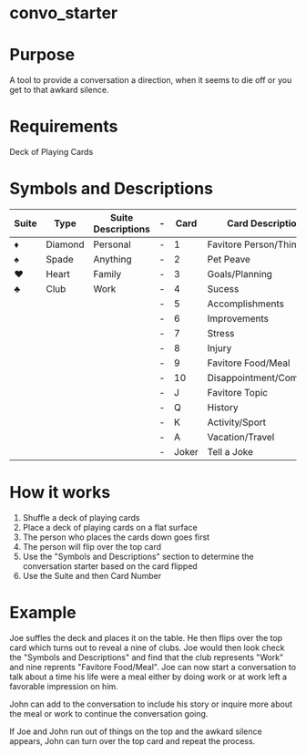 # convo_starter

# Purpose
A tool to provide a conversation a direction, when it seems to die off or you get to that awkard silence. 

# Requirements
Deck of Playing Cards

# Symbols and Descriptions
| Suite | Type | Suite Descriptions | - | Card | Card Description |
| ------ | ---- | ----------- | - | ---- | ----------- |
| :diamonds: | Diamond | Personal | - | 1 | Favitore Person/Thing |
| :spades: | Spade | Anything | - | 2 | Pet Peave |
| :hearts: | Heart | Family | - | 3 | Goals/Planning |
| :clubs: | Club | Work | - | 4 | Sucess |
|  |  |  | - | 5 | Accomplishments |
|  |  |  | - | 6 | Improvements |
|  |  |  | - | 7 | Stress |
|  |  |  | - | 8 | Injury |
|  |  |  | - | 9 | Favitore Food/Meal |
|  |  |  | - | 10 | Disappointment/Complaint |
|  |  |  | - | J | Favitore Topic |
|  |  |  | - | Q | History |
|  |  |  | - | K | Activity/Sport |
|  |  |  | - | A | Vacation/Travel |
|  |  |  | - | Joker | Tell a Joke |

# How it works
1. Shuffle a deck of playing cards
2. Place a deck of playing cards on a flat surface
3. The person who places the cards down goes first
4. The person will flip over the top card
5. Use the "Symbols and Descriptions" section to determine the conversation starter based on the card flipped
6. Use the Suite and then Card Number

# Example
Joe suffles the deck and places it on the table. He then flips over the top card which turns out to reveal a nine of clubs. Joe would then look check the "Symbols and Descriptions" and find that the club represents "Work" and nine reprents "Favitore Food/Meal". Joe can now start a conversation to talk about a time his life were a meal either by doing work or at work left a favorable impression on him. 

John can add to the conversation to include his story or inquire more about the meal or work to continue the conversation going. 

If Joe and John run out of things on the top and the awkard silence appears, John can turn over the top card and repeat the process. 
